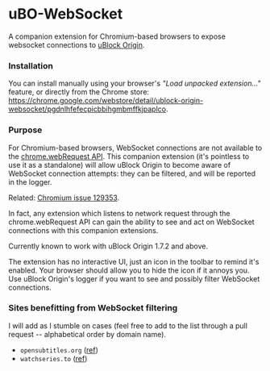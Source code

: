 # uBO-WebSocket
A companion extension for Chromium-based browsers to expose websocket connections to [uBlock Origin](https://github.com/gorhill/uBlock).

### Installation

You can install manually using your browser's _"Load unpacked extension..."_ feature, or directly from the Chrome store: <https://chrome.google.com/webstore/detail/ublock-origin-websocket/pgdnlhfefecpicbbihgmbmffkjpaplco>.

### Purpose

For Chromium-based browsers, WebSocket connections are not available to the [chrome.webRequest API](https://developer.chrome.com/extensions/webRequest). This companion extension (it's pointless to use it as a standalone) will allow uBlock Origin to become aware of WebSocket connection attempts: they can be filtered, and will be reported in the logger.

Related: [Chromium issue 129353](https://bugs.chromium.org/p/chromium/issues/detail?id=129353).

In fact, any extension which listens to network request through the chrome.webRequest API can gain the ability to see and act on WebSocket connections with this companion extensions.

Currently known to work with uBlock Origin 1.7.2 and above.

The extension has no interactive UI, just an icon in the toolbar to remind it's enabled. Your browser should allow you to hide the icon if it annoys you. Use uBlock Origin's logger if you want to see and possibly filter WebSocket connections.

### Sites benefitting from WebSocket filtering

I will add as I stumble on cases (feel free to add to the list through a pull request -- alphabetical order by domain name).

- `opensubtitles.org` ([ref](https://forums.lanik.us/viewtopic.php?f=62&t=29304))
- `watchseries.to` ([ref](https://forums.lanik.us/viewtopic.php?f=62&t=30068))
